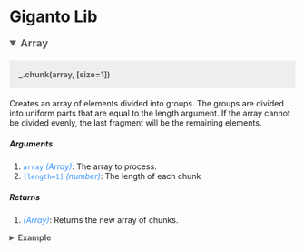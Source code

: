 # Giganto Lib

<details open>
<summary style="font-size:18px; font-weight:bold; color:#5f5f5f;">Array</summary>

  <h4 style="padding:16px; background:#eee; color:#5f5f5f;">_.chunk(array, [size=1])</h4>
  <p>Creates an array of elements divided into groups. The groups are divided into uniform parts that are equal to the length argument. If the array cannot be divided evenly, the last fragment will be the remaining elements.</p>

  <h5>Arguments</h5>
  <ol>
    <li><code style="color:#3492ff;">array</code> <em style="color:#3492ff;">(Array)</em>: The array to process.</li>
    <li><code style="color:#3492ff;">[length=1]</code> <em style="color:#3492ff;">(number)</em>: The length of each chunk</li>
  </ol>
  <h5>Returns</h5>
    <ol>
    <li><em style="color:#3492ff;">(Array)</em>: Returns the new array of chunks.</li>
  </ol>

  <details>
  <summary style="font-size:14px; font-weight:bold; color:#5f5f5f;">Example</summary>
  <p>_.chunk(['a', 'b', 'c', 'd'], 2);</p>
  <p>// => [['a', 'b'], ['c', 'd']]</p>
  
  <p>_.chunk(['a', 'b', 'c', 'd'], 3);</p>
  <p>// => [['a', 'b', 'c'], ['d']]</p>
  </details>
</details>
